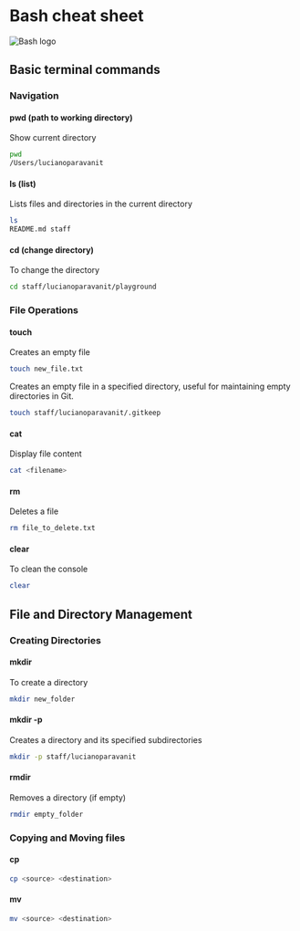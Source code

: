 # Bash cheat sheet

![Bash logo](https://imgs.search.brave.com/gnEEr5bPK3I2IV-jLRYgaYlPe8vZcOlx3uru9MRTBiM/rs:fit:860:0:0:0/g:ce/aHR0cHM6Ly9jZG4u/ZHJpYmJibGUuY29t/L3VzZXJzLzEyODU5/MzAvc2NyZWVuc2hv/dHMvNDA0MDI5MS9t/ZWRpYS9hMzg0ZWNm/MmFmYjdlNTc1ZDEw/NDljZDg4N2Q1Yzdk/My5wbmc_cmVzaXpl/PTQwMHgzMDAmdmVy/dGljYWw9Y2VudGVy)

## Basic terminal commands

### Navigation

#### pwd (path to working directory)

Show current directory

```sh
pwd
/Users/lucianoparavanit
```

#### ls (list)

Lists files and directories in the current directory

```sh
ls 
README.md staff
```

#### cd  (change directory)

To change the directory

```sh
cd staff/lucianoparavanit/playground
```

### File Operations

#### touch

Creates an empty file

```sh
touch new_file.txt
```

Creates an empty file in a specified directory, useful for maintaining empty directories in Git.

```sh
touch staff/lucianoparavanit/.gitkeep
```

#### cat

Display file content

```sh
cat <filename>
```

#### rm

Deletes a file

```sh
rm file_to_delete.txt
```

#### clear

To clean the console

```sh
clear
```

## File and Directory Management

### Creating Directories

#### mkdir

To create a directory

```sh
mkdir new_folder
```

#### mkdir -p

Creates a directory and its specified subdirectories

```sh
mkdir -p staff/lucianoparavanit
```

#### rmdir

Removes a directory (if empty)

```sh
rmdir empty_folder
```

### Copying and Moving files

#### cp

```bash
cp <source> <destination>
```

#### mv

```sh
mv <source> <destination>
```




